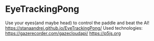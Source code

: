 # EyeTrackingPong
Use your eyes(and maybe head) to control the paddle and beat the AI!
</kbd>
https://stanaandrei.github.io/EyeTrackingPong/
</kbd>
Used technologies:
</kbd>
https://gazerecorder.com/gazecloudapi/
</kbd>
https://p5js.org
</kbd>
